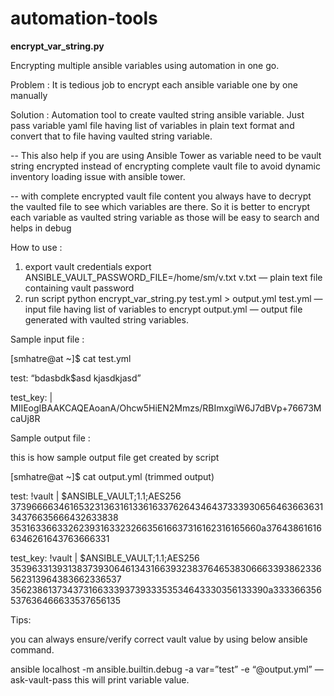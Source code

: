 # automation-tools

**encrypt_var_string.py**

Encrypting multiple ansible variables using automation in one go. 

Problem : It is tedious job to encrypt each ansible variable one by one manually

Solution : Automation tool to create vaulted string ansible variable. Just pass variable yaml file having list of variables in plain text format and convert that to file having vaulted string variable. 

-- This also help if you are using Ansible Tower as variable need to be vault string encrypted instead of encrypting complete vault file to avoid dynamic inventory loading issue with ansible tower. 

-- with complete encrypted vault file content you always have to decrypt the vaulted file to see which variables are there. So it is better to encrypt each variable as vaulted string variable as those will be easy to search and helps in debug

How to use :
1) export vault credentials
export ANSIBLE_VAULT_PASSWORD_FILE=/home/sm/v.txt
v.txt — plain text file containing vault password
2) run script
python encrypt_var_string.py test.yml > output.yml
test.yml — input file having list of variables to encrypt
output.yml — output file generated with vaulted string variables.

Sample input file :

[smhatre@at ~]$ cat test.yml

test: “bdasbdk$asd kjasdkjasd”

test_key: |
MIIEogIBAAKCAQEAoanA/Ohcw5HiEN2Mmzs/RBImxgiW6J7dBVp+76673McaUj8R

Sample output file :

this is how sample output file get created by script

[smhatre@at ~]$ cat output.yml (trimmed output)

test: !vault |
$ANSIBLE_VAULT;1.1;AES256
37396666346165323136316133616337626434643733393065646366363134376635666432633838
3531633663326239316332326635616637316162316165660a376438616166346261643763666331

test_key: !vault |
$ANSIBLE_VAULT;1.1;AES256
35396331393138373930646134316639323837646538306663393862336562313964383662336537
3562386137343731663339373933353534643330356133390a333366356537636466633537656135

Tips:

you can always ensure/verify correct vault value by using below ansible command.

ansible localhost -m ansible.builtin.debug -a var=”test” -e “@output.yml” — ask-vault-pass
this will print variable value.

